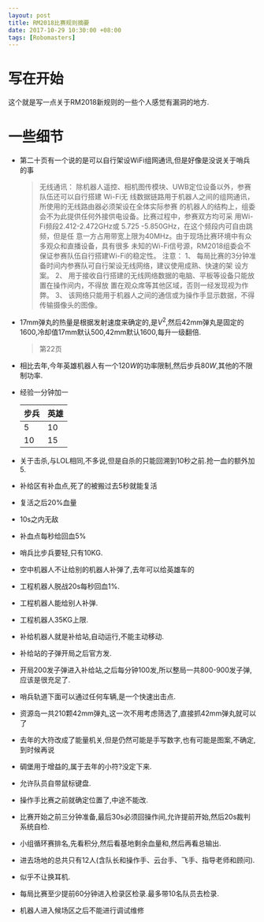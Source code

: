 ```yaml
---
layout: post
title: RM2018比赛规则摘要
date: 2017-10-29 10:30:00 +08:00
tags: [Robomasters]
---
```


# 写在开始
这个就是写一点关于RM2018新规则的一些个人感觉有漏洞的地方.

# 一些细节
- 第二十页有一个说的是可以自行架设WiFi组网通讯,但是好像是没说关于哨兵的事
   > 无线通讯：
除机器人遥控、相机图传模块、UWB定位设备以外，参赛队伍还可以自行搭建 Wi-Fi无
线数据链路用于机器人之间的组网通讯，所使用的无线路由器必须架设在全体实际参赛
的机器人的结构上，组委会不为此提供任何外接供电设备。比赛过程中，参赛双方均可采
用Wi-Fi频段2.412-2.472GHz或 5.725 -5.850GHz，在这个频段内可自由跳频，但是任
意一方占用带宽上限为40MHz。由于现场比赛环境中有众多观众和直播设备，具有很多
未知的Wi-Fi信号源，RM2018组委会不保证参赛队伍自行搭建Wi-Fi的稳定性。
注意：
1、 每局比赛的3分钟准备时间内参赛队可自行架设无线网络，建议使用成熟、快速的架
设方案。
2、 用于接收自行搭建的无线网络数据的电脑、平板等设备只能放置在操作间内，不得放
置在观众席等其他区域，否则一经发现视为作弊。
3、 该网络只能用于机器人之间的通信或为操作手显示数据，不得传输摄像头的图像。

- 17mm弹丸的热量是根据发射速度来确定的,是$V^2$,然后42mm弹丸是固定的$1600$,冷却值17mm默认$500$,42mm默认$1600$,每升一级翻倍.
   > 第22页

- 相比去年,今年英雄机器人有一个$120W$的功率限制,然后步兵$80W$,其他的不限制功率.

- 经验一分钟加一

  |步兵|英雄|
  |---|---|
  |5|10|
  |10|15|

- 关于击杀,与LOL相同,不多说,但是自杀的只能回溯到10秒之前.抢一血的额外加5.
- 补给区有补血点,死了的被搬过去5秒就能复活
- 复活之后20%血量
- 10s之内无敌
- 补血点每秒给回血5%
- 哨兵比步兵要轻,只有10KG.
- 空中机器人不让给别的机器人补弹了,去年可以给英雄车的
- 工程机器人脱战20s每秒回血1%.
- 工程机器人能给别人补弹.
- 工程机器人35KG上限.
- 补给机器人就是补给站,自动运行,不能主动移动.
- 补给站的子弹开局之后官方发.
- 开局200发子弹进入补给站,之后每分钟100发,所以整局一共800-900发子弹,应该是很充足了.
- 哨兵轨道下面可以通过任何车辆,是一个快速出击点.
- 资源岛一共210颗42mm弹丸,这一次不用考虑筛选了,直接抓42mm弹丸就可以了
- 去年的大符改成了能量机关,但是仍然可能是手写数字,也有可能是图案,不确定,到时候再说
- 碉堡用于增益的,属于去年的小符?没定下来.
- 允许队员自带鼠标键盘.
- 操作手比赛之前就确定位置了,中途不能改.
- 比赛开始之前三分钟准备,最后30s必须回操作间,允许提前开始,然后20s裁判系统自检.
- 小组循环赛排名,先看积分,然后看基地剩余血量和,然后再看总输出.
- 进去场地的总共只有12人(含队长和操作手、云台手、飞手、指导老师和顾问).
- 似乎不让换耳机.
- 每局比赛至少提前60分钟进入检录区检录.最多带10名队员去检录.
- 机器人进入候场区之后不能进行调试维修
